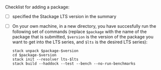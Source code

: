 Checklist for adding a package:
- [ ] specified the Stackage LTS version in the summary
- [ ] On your own machine, in a new directory, you have succesfully run the following set of commands (replace `$package` with the name of the package that is submitted, `$version` is the version of the package you want to get into the LTS series, and `$lts` is the desired LTS series):

      stack unpack $package-$version
      cd $package-$version
      stack init --resolver lts-$lts
      stack build --haddock --test --bench --no-run-benchmarks
